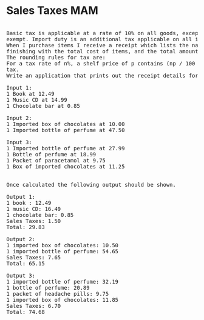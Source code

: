 # Sales Taxes MAM
<pre>

Basic tax is applicable at a rate of 10% on all goods, except books, food, and medical products that are
exempt. Import duty is an additional tax applicable on all imported goods at a rate of 5%, with no exceptions.
When I purchase items I receive a receipt which lists the name of all the items and their price (including tax),
finishing with the total cost of items, and the total amount of tax paid.
The rounding rules for tax are:
For a tax rate of n%, a shelf price of p contains (np / 100 rounded up to the nearest 0.05) amount of
tax.
Write an application that prints out the receipt details for these shopping baskets:

Input 1:
1 Book at 12.49
1 Music CD at 14.99
1 Chocolate bar at 0.85

Input 2:
1 Imported box of chocolates at 10.00
1 Imported bottle of perfume at 47.50

Input 3:
1 Imported bottle of perfume at 27.99
1 Bottle of perfume at 18.99
1 Packet of paracetamol at 9.75
1 Box of imported chocolates at 11.25


Once calculated the following output should be shown.

Output 1:
1 book : 12.49
1 music CD: 16.49
1 chocolate bar: 0.85
Sales Taxes: 1.50
Total: 29.83

Output 2:
1 imported box of chocolates: 10.50
1 imported bottle of perfume: 54.65
Sales Taxes: 7.65
Total: 65.15

Output 3:
1 imported bottle of perfume: 32.19
1 bottle of perfume: 20.89
1 packet of headache pills: 9.75
1 imported box of chocolates: 11.85
Sales Taxes: 6.70
Total: 74.68
</pre>
